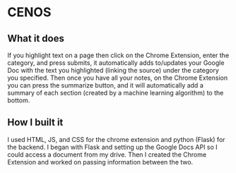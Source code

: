 # CENOS

## What it does
If you highlight text on a page then click on the Chrome Extension, enter the category, and press submits, it automatically adds to/updates your Google Doc with the text you highlighted (linking the source) under the category you specified. Then once you have all your notes, on the Chrome Extension you can press the summarize button, and it will automatically add a summary of each section (created by a machine learning algorithm) to the bottom.

## How I built it
I used HTML, JS, and CSS for the chrome extension and python (Flask) for the backend. I began with Flask and setting up the Google Docs API so I could access a document from my drive. Then I created the Chrome Extension and worked on passing information between the two.
